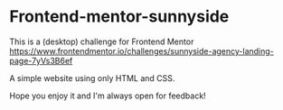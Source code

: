 # Frontend-mentor-sunnyside

This is a (desktop) challenge for Frontend Mentor
https://www.frontendmentor.io/challenges/sunnyside-agency-landing-page-7yVs3B6ef

A simple website using only HTML and CSS.

Hope you enjoy it and I'm always open for feedback!
